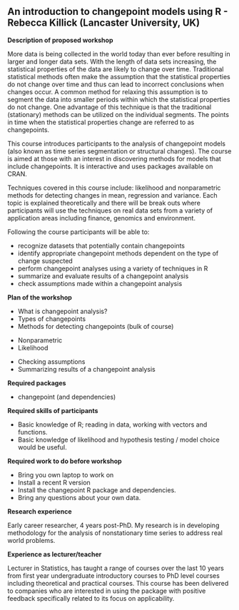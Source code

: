 ## An introduction to changepoint models using R - Rebecca Killick (Lancaster University, UK)
 
**Description of proposed workshop**

More data is being collected in the world today than ever before resulting in larger and longer data sets. With the length of data sets increasing, the statistical properties of the data are likely to change over time. Traditional statistical methods often make the assumption that the statistical properties do not change over time and thus can lead to incorrect conclusions when changes occur.  A common method for relaxing this assumption is to segment the data into smaller periods within which the statistical properties do not change. One advantage of this technique is that the traditional (stationary) methods can be utilized on the individual segments. The points in time when the statistical properties change are referred to as changepoints.

This course introduces participants to the analysis of changepoint models (also known as time series segmentation or structural changes). The course is aimed at those with an interest in discovering methods for models that include changepoints. It is interactive and uses packages available on CRAN.

Techniques covered in this course include: likelihood and nonparametric methods for detecting changes in mean, regression and variance. Each topic is explained theoretically and there will be break outs where participants will use the techniques on real data sets from a variety of application areas including finance, genomics and environment.

Following the course participants will be able to:
* recognize datasets that potentially contain changepoints
* identify appropriate changepoint methods dependent on the type of change suspected
* perform changepoint analyses using a variety of techniques in R
* summarize and evaluate results of a changepoint analysis
* check assumptions made within a changepoint analysis
 
**Plan of the workshop**
* What is changepoint analysis?
* Types of changepoints
* Methods for detecting changepoints (bulk of course)
- Nonparametric
- Likelihood
* Checking assumptions
* Summarizing results of a changepoint analysis
 
**Required packages**

* changepoint (and dependencies)
 
**Required skills of participants**

* Basic knowledge of R; reading in data, working with vectors and functions. 
* Basic knowledge of likelihood and hypothesis testing / model choice would be useful.
 
**Required work to do before workshop**

* Bring you own laptop to work on
* Install a recent R version
* Install the changepoint R package and dependencies. 
* Bring any questions about your own data.
 
**Research experience**

Early career researcher, 4 years post-PhD. My research is in developing methodology for the analysis of nonstationary time series to address real world problems.
 
**Experience as lecturer/teacher**

Lecturer in Statistics, has taught a range of courses over the last 10 years from first year undergraduate introductory courses to PhD level courses including theoretical and practical courses. This course has been delivered to companies who are interested in using the package with positive feedback specifically related to its focus on applicability.
